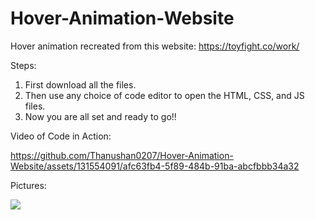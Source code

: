 # Hover-Animation-Website
Hover animation recreated from this website: https://toyfight.co/work/

Steps:
1. First download all the files.
2. Then use any choice of code editor to open the HTML, CSS, and JS files.
3. Now you are all set and ready to go!!

Video of Code in Action:

https://github.com/Thanushan0207/Hover-Animation-Website/assets/131554091/afc63fb4-5f89-484b-91ba-abcfbbb34a32

Pictures:

<img src="https://github.com/Thanushan0207/Cyber-Face-3D-Animation-Website/assets/131554091/e2804eba-b933-4c03-9e50-83ee16aa768c.png">


